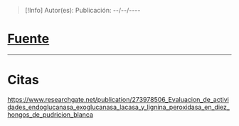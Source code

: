 >[!Info]
>Autor(es): 
>Publicación: --/--/----
# [Fuente](https://www.genome.jp/dbget-bin/www_bget?ec:3.2.1.4)
---
# Citas

https://www.researchgate.net/publication/273978506_Evaluacion_de_actividades_endoglucanasa_exoglucanasa_lacasa_y_lignina_peroxidasa_en_diez_hongos_de_pudricion_blanca
